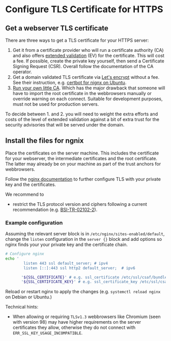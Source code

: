 # Configure TLS Certificate for HTTPS

## Get a webserver TLS certificate

There are three ways to get a TLS certificate for your HTTPS server:
 1. Get it from a certificate provider who will run a certificate
 authority (CA) and also offers
 [extended validation](https://en.wikipedia.org/wiki/Extended_Validation_Certificate) (EV)
 for the certificate. This will cost a fee.
 If possible, create the private key yourself,
 then send a Certificate Signing Request (CSR).
 Overall follow the documentation of the CA operator.
 2. Get a domain validated TLS certificate via
 [Let's encrypt](https://letsencrypt.org/) without a fee.
 See their instruction, e.g.
 [certbot for nignx on Ubuntu](https://certbot.eff.org/instructions?ws=nginx&os=ubuntufocal).
 3. [Run your own little CA](development-ca.md).
 Which has the major drawback that someone
 will have to import the root certificate in the webbrowsers manually or
 override warning on each connect.
 Suitable for development purposes, must not be used for production servers.

To decide between 1. and 2. you will need to weight the extra
efforts and costs of the level of extended validation against
a bit of extra trust for the security advisories
that will be served under the domain.


## Install the files for ngnix

Place the certificates on the server machine.
This includes the certificate for your webserver, the intermediate
certificates and the root certificate. The latter may already be on your
machine as part of the trust anchors for webbrowsers.

Follow the [nginx documentation](https://docs.nginx.com/nginx/admin-guide/security-controls/terminating-ssl-http/)
to further configure TLS with your private key and the certificates.

We recommend to
 * restrict the TLS protocol version and ciphers following a current
 recommendation (e.g. [BSI-TR-02102-2](https://www.bsi.bund.de/SharedDocs/Downloads/EN/BSI/Publications/TechGuidelines/TG02102/BSI-TR-02102-2.html)).


### Example configuration

Assuming the relevant server block is in `/etc/nginx/sites-enabled/default`,
change the `listen` configuration in the `server {}` block and add options so nginx
finds your your private key and the certificate chain.

<!-- MARKDOWN-AUTO-DOCS:START (CODE:src=../docs/scripts/TLSConfigsForITest.sh&lines=29-35) -->
<!-- The below code snippet is automatically added from ../docs/scripts/TLSConfigsForITest.sh -->
```sh
# Configure nginx
echo '
        listen 443 ssl default_server; # ipv4
        listen [::]:443 ssl http2 default_server;  # ipv6

       '${SSL_CERTIFICATE}' # e.g. ssl_certificate /etc/ssl/csaf/bundle.crt
       '${SSL_CERTIFICATE_KEY}' # e.g. ssl_certificate_key /etc/ssl/csaf/testserver-key.pem;
```
<!-- MARKDOWN-AUTO-DOCS:END -->

Reload or restart nginx to apply the changes (e.g. `systemctl reload nginx`
on Debian or Ubuntu.)

Technical hints:
 * When allowing or requiring `TLSv1.3` webbrowsers like
Chromium (seen with version 98) may have higher requirements
on the server certificates they allow,
otherwise they do not connect with `ERR_SSL_KEY_USAGE_INCOMPATIBLE`.
